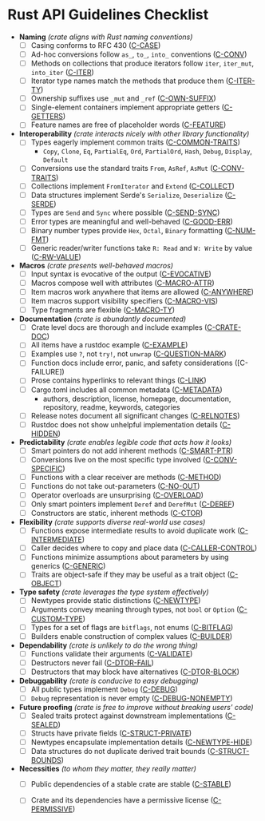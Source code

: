 # Rust API Guidelines Checklist

<!-- Read CONTRIBUTING.md before writing new guidelines -->

- **Naming** *(crate aligns with Rust naming conventions)*
  - [ ] Casing conforms to RFC 430 ([C-CASE])
  - [ ] Ad-hoc conversions follow `as_`, `to_`, `into_` conventions ([C-CONV])
  - [ ] Methods on collections that produce iterators follow `iter`, `iter_mut`, `into_iter` ([C-ITER])
  - [ ] Iterator type names match the methods that produce them ([C-ITER-TY])
  - [ ] Ownership suffixes use `_mut` and `_ref` ([C-OWN-SUFFIX])
  - [ ] Single-element containers implement appropriate getters ([C-GETTERS])
  - [ ] Feature names are free of placeholder words ([C-FEATURE])
- **Interoperability** *(crate interacts nicely with other library functionality)*
  - [ ] Types eagerly implement common traits ([C-COMMON-TRAITS])
    - `Copy`, `Clone`, `Eq`, `PartialEq`, `Ord`, `PartialOrd`, `Hash`, `Debug`,
      `Display`, `Default`
  - [ ] Conversions use the standard traits `From`, `AsRef`, `AsMut` ([C-CONV-TRAITS])
  - [ ] Collections implement `FromIterator` and `Extend` ([C-COLLECT])
  - [ ] Data structures implement Serde's `Serialize`, `Deserialize` ([C-SERDE])
  - [ ] Types are `Send` and `Sync` where possible ([C-SEND-SYNC])
  - [ ] Error types are meaningful and well-behaved ([C-GOOD-ERR])
  - [ ] Binary number types provide `Hex`, `Octal`, `Binary` formatting ([C-NUM-FMT])
  - [ ] Generic reader/writer functions take `R: Read` and `W: Write` by value ([C-RW-VALUE])
- **Macros** *(crate presents well-behaved macros)*
  - [ ] Input syntax is evocative of the output ([C-EVOCATIVE])
  - [ ] Macros compose well with attributes ([C-MACRO-ATTR])
  - [ ] Item macros work anywhere that items are allowed ([C-ANYWHERE])
  - [ ] Item macros support visibility specifiers ([C-MACRO-VIS])
  - [ ] Type fragments are flexible ([C-MACRO-TY])
- **Documentation** *(crate is abundantly documented)*
  - [ ] Crate level docs are thorough and include examples ([C-CRATE-DOC])
  - [ ] All items have a rustdoc example ([C-EXAMPLE])
  - [ ] Examples use `?`, not `try!`, not `unwrap` ([C-QUESTION-MARK])
  - [ ] Function docs include error, panic, and safety considerations ([C-FAILURE])
  - [ ] Prose contains hyperlinks to relevant things ([C-LINK])
  - [ ] Cargo.toml includes all common metadata ([C-METADATA])
    - authors, description, license, homepage, documentation, repository,
      readme, keywords, categories
  - [ ] Release notes document all significant changes ([C-RELNOTES])
  - [ ] Rustdoc does not show unhelpful implementation details ([C-HIDDEN])
- **Predictability** *(crate enables legible code that acts how it looks)*
  - [ ] Smart pointers do not add inherent methods ([C-SMART-PTR])
  - [ ] Conversions live on the most specific type involved ([C-CONV-SPECIFIC])
  - [ ] Functions with a clear receiver are methods ([C-METHOD])
  - [ ] Functions do not take out-parameters ([C-NO-OUT])
  - [ ] Operator overloads are unsurprising ([C-OVERLOAD])
  - [ ] Only smart pointers implement `Deref` and `DerefMut` ([C-DEREF])
  - [ ] Constructors are static, inherent methods ([C-CTOR])
- **Flexibility** *(crate supports diverse real-world use cases)*
  - [ ] Functions expose intermediate results to avoid duplicate work ([C-INTERMEDIATE])
  - [ ] Caller decides where to copy and place data ([C-CALLER-CONTROL])
  - [ ] Functions minimize assumptions about parameters by using generics ([C-GENERIC])
  - [ ] Traits are object-safe if they may be useful as a trait object ([C-OBJECT])
- **Type safety** *(crate leverages the type system effectively)*
  - [ ] Newtypes provide static distinctions ([C-NEWTYPE])
  - [ ] Arguments convey meaning through types, not `bool` or `Option` ([C-CUSTOM-TYPE])
  - [ ] Types for a set of flags are `bitflags`, not enums ([C-BITFLAG])
  - [ ] Builders enable construction of complex values ([C-BUILDER])
- **Dependability** *(crate is unlikely to do the wrong thing)*
  - [ ] Functions validate their arguments ([C-VALIDATE])
  - [ ] Destructors never fail ([C-DTOR-FAIL])
  - [ ] Destructors that may block have alternatives ([C-DTOR-BLOCK])
- **Debuggability** *(crate is conducive to easy debugging)*
  - [ ] All public types implement `Debug` ([C-DEBUG])
  - [ ] `Debug` representation is never empty ([C-DEBUG-NONEMPTY])
- **Future proofing** *(crate is free to improve without breaking users' code)*
  - [ ] Sealed traits protect against downstream implementations ([C-SEALED])
  - [ ] Structs have private fields ([C-STRUCT-PRIVATE])
  - [ ] Newtypes encapsulate implementation details ([C-NEWTYPE-HIDE])
  - [ ] Data structures do not duplicate derived trait bounds ([C-STRUCT-BOUNDS])
- **Necessities** *(to whom they matter, they really matter)*
  - [ ] Public dependencies of a stable crate are stable ([C-STABLE])
  - [ ] Crate and its dependencies have a permissive license ([C-PERMISSIVE])


[C-CASE]: naming.html#c-case
[C-CONV]: naming.html#c-naming
[C-ITER]: naming.html#c-iter
[C-ITER-TY]: naming.html#c-iter-ty
[C-OWN-SUFFIX]: naming.html#c-own-suffix
[C-GETTERS]: naming.html#c-getters
[C-FEATURE]: naming.html#c-feature

[C-COMMON-TRAITS]: interoperability.html#c-common-traits
[C-CONV-TRAITS]: interoperability.html#c-conv-traits
[C-COLLECT]: interoperability.html#c-collect
[C-SERDE]: interoperability.html#c-serde
[C-SEND-SYNC]: interoperability.html#c-send-sync
[C-GOOD-ERR]: interoperability.html#c-good-err
[C-NUM-FMT]: interoperability.html#c-num-fmt
[C-RW-VALUE]: interoperability.html#c-rw-value

[C-EVOCATIVE]: macros.html#c-evocative
[C-MACRO-ATTR]: macros.html#c-macro-attr
[C-ANYWHERE]: macros.html#c-anywhere
[C-MACRO-VIS]: macros.html#c-macro-vis
[C-MACRO-TY]: macros.html#c-macro-ty

[C-CRATE-DOC]: documentation.html#c-crate-doc
[C-EXAMPLE]: documentation.html#c-example
[C-QUESTION-MARK]: documentation.html#c-question-mark
[C-ERROR-DOC]: documentation.html#c-error-doc
[C-PANIC-DOC]: documentation.html#c-panic-doc
[C-LINK]: documentation.html#c-link
[C-METADATA]: documentation.html#c-metadata
[C-RELNOTES]: documentation.html#c-relnotes
[C-HIDDEN]: documentation.html#c-hidden

[C-SMART-PTR]: predictability.html#c-smart-ptr
[C-CONV-SPECIFIC]: predictability.html#c-conv-specific
[C-METHOD]: predictability.html#c-method
[C-NO-OUT]: predictability.html#c-no-out
[C-OVERLOAD]: predictability.html#c-overload
[C-DEREF]: predictability.html#c-deref
[C-CTOR]: predictability.html#c-ctor

[C-INTERMEDIATE]: flexibility.html#c-intermediate
[C-CALLER-CONTROL]: flexibility.html#c-caller-control
[C-GENERIC]: flexibility.html#c-generic
[C-OBJECT]: flexibility.html#c-object

[C-NEWTYPE]: type-safety.html#c-newtype
[C-CUSTOM-TYPE]: type-safety.html#c-custom-type
[C-BITFLAG]: type-safety.html#c-bitflag
[C-BUILDER]: type-safety.html#c-builder

[C-VALIDATE]: dependability.html#c-validate
[C-DTOR-FAIL]: dependability.html#c-dtor-fail
[C-DTOR-BLOCK]: dependability.html#c-dtor-block

[C-DEBUG]: debuggability.html#c-debug
[C-DEBUG-NONEMPTY]: debuggability.html#c-debug-nonempty

[C-SEALED]: future-proofing.html#c-sealed
[C-STRUCT-PRIVATE]: future-proofing.html#c-struct-private
[C-NEWTYPE-HIDE]: future-proofing.html#c-newtype-hide
[C-STRUCT-BOUNDS]: future-proofing.html#c-struct-bounds

[C-STABLE]: necessities.html#c-stable
[C-PERMISSIVE]: necessities.html#c-permissive

